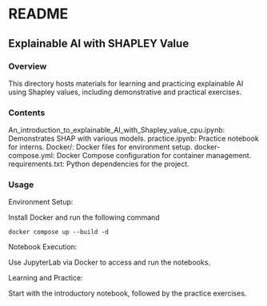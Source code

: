 # README

## Explainable AI with SHAPLEY Value

### Overview
This directory hosts materials for learning and practicing explainable AI using Shapley values, including demonstrative and practical exercises.


### Contents
An_introduction_to_explainable_AI_with_Shapley_value_cpu.ipynb: Demonstrates SHAP with various models.
practice.ipynb: Practice notebook for interns.
Docker/: Docker files for environment setup.
docker-compose.yml: Docker Compose configuration for container management.
requirements.txt: Python dependencies for the project.

### Usage
Environment Setup:

Install Docker and run the following command
```
docker compose up --build -d
```

Notebook Execution:

Use JupyterLab via Docker to access and run the notebooks.

Learning and Practice:

Start with the introductory notebook, followed by the practice exercises.

